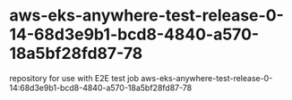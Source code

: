 # aws-eks-anywhere-test-release-0-14-68d3e9b1-bcd8-4840-a570-18a5bf28fd87-78
repository for use with E2E test job aws-eks-anywhere-test-release-0-14:68d3e9b1-bcd8-4840-a570-18a5bf28fd87-78
